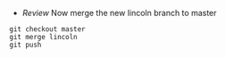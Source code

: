 
* *Review* Now merge the new lincoln branch to master 

```
git checkout master
git merge lincoln
git push
```

